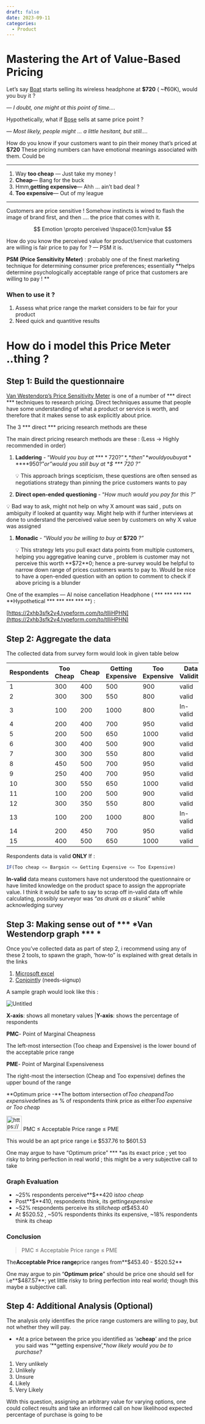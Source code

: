 ```yaml
---
draft: false
date: 2023-09-11
categories:
  - Product
---
```


# Mastering the Art of Value-Based Pricing

<!-- more -->

Let’s say [Boat](https://www.decathlon.in/) starts selling its wireless headphone at **$720** ( ~₹60K), would you buy it ?

*— I doubt, one might at this point of time.…*

Hypothetically, what if [Bose](https://www.bose.com/home) sells at same price point ?

*— Most likely, people might … a little hesitant, but still….*

How do you know if your customers want to pin their money that’s priced at **$720** These pricing numbers can have
emotional meanings associated with them. Could be

---

1. Way **too cheap** — Just take my money !
2. **Cheap**— Bang for the buck
3. Hmm,**getting expensive**— Ahh ... ain’t bad deal ?
4. **Too expensive**— Out of my league

---

Customers are price sensitive ! Somehow instincts is wired to flash the image of brand first, and then …. the price that
comes with it.

$$
Emotion \propto perceived \hspace{0.1cm}value
$$

How do you know the perceived value for product/service that customers are willing is fair price to pay for ? — PSM it
is.

**PSM** **(Price Sensitivity Meter)** : probably one of the finest marketing technique for determining consumer price
preferences; essentially **helps determine psychologically acceptable range of price that customers are willing to pay !
**

### When to use it ?

1. Assess what price range the market considers to be fair for your product
2. Need quick and quantitive results

# **How do i model this Price Meter ..thing ?**

## Step 1: Build the questionnaire

[Van Westendorp’s Price Sensitivity Meter](https://en.wikipedia.org/wiki/Van_Westendorp%27s_Price_Sensitivity_Meter) is
one of a number of *** direct *** techniques to research pricing. Direct techniques assume that people have some
understanding of what a product or service is worth, and therefore that it makes sense to ask explicitly about price.

The 3  *** direct ***  pricing research methods are these

The main direct pricing research methods are these : (Less → Highly recommended in order)

1. **Laddering** - “*Would you buy at* **$**720 ?”*,* then”*would you buy at* **$**950?”*or”would you still buy
   at* **$ *** 720 ?”*

    <aside>
    💡 This approach brings scepticism,  these questions are often sensed as negotiations strategy than pinning the price customers wants to pay

    </aside>


2. **Direct open-ended questioning** - “*How much would you pay for this ?*”

<aside>
💡 Bad way to ask, might not help on why X amount was said , puts on ambiguity if looked at quantity way. Might help with if further interviews at done to understand the perceived value seen by customers on why X value was assigned

</aside>

1. **Monadic** - “*Would you be willing to buy at* **$720** *?”*

    <aside>
    💡 This strategy lets you pull exact data points from multiple customers, helping you aggregative leaning curve , problem is customer may not perceive this worth **$72**0; hence a pre-survey would be helpful to narrow down range of prices customers wants to pay to. Would be nice to have a open-ended question with an option to comment to check if above pricing is a blunder

    </aside>

One of the examples — AI noise cancellation Headphone ( ***  ***  ***  *** **Hypothetical ***  ***  ***  *** **) :

[https://2xhb3sfk2v4.typeform.com/to/tlIiHPHN](https://2xhb3sfk2v4.typeform.com/to/tlIiHPHN)

## Step 2:  Aggregate the data

The collected data from survey form would look in given table below

| Respondents | Too Cheap | Cheap | Getting Expensive | Too Expensive | Data Validity |
|-------------|-----------|-------|-------------------|---------------|---------------|
| 1           | 300       | 400   | 500               | 900           | valid         |
| 2           | 300       | 300   | 550               | 800           | valid         |
| 3           | 100       | 200   | 1000              | 800           | In-valid      |
| 4           | 200       | 400   | 700               | 950           | valid         |
| 5           | 200       | 500   | 650               | 1000          | valid         |
| 6           | 300       | 400   | 500               | 900           | valid         |
| 7           | 300       | 300   | 550               | 800           | valid         |
| 8           | 450       | 500   | 700               | 950           | valid         |
| 9           | 250       | 400   | 700               | 950           | valid         |
| 10          | 300       | 550   | 650               | 1000          | valid         |
| 11          | 100       | 200   | 500               | 900           | valid         |
| 12          | 300       | 350   | 550               | 800           | valid         |
| 13          | 100       | 200   | 1000              | 800           | In-valid      |
| 14          | 200       | 450   | 700               | 950           | valid         |
| 15          | 400       | 500   | 650               | 1000          | valid         |

Respondents data is valid **ONLY** If :

```jsx
IF(Too cheap <= Bargain <= Getting Expensive <= Too Expensive)
```

**In-valid** data means customers have not understood the questionnaire or have limited knowledge on the product space
to assign the appropriate value. I think it would be safe to say to scrap off in-valid data off while calculating,
possibly surveyor was “*as drunk as a skunk*” while acknowledging survey

## Step 3: Making sense out of  *** *Van Westendorp graph *** *

Once you’ve collected data as part of step 2, i recommend using any of these 2 tools, to spawn the graph, ‘how-to” is
explained with great details in the links

1. [Microsoft excel](https://themaykin.com/blog/a-complete-guide-to-van-westendorp-how-to-graph-it-in-excel)
2. [Conjointl](http://conjointly.com/products/van-westendorp/)y (needs-signup)

A sample graph would look like this :

![Untitled](Van%20Westendorp%20pricing%20(Price%20Sensitivity%20Meter)%2029b71dd4501b42d29d7ebcd4ef89f27f/Untitled.png)

**X-axis**: shows all monetary values |**Y-axis**: shows the percentage of respondents

**PMC**- Point of Marginal Cheapness

The left-most intersection (Too cheap and Expensive) is the lower bound of the acceptable price range

**PME**- Point of Marginal Expensiveness

The right-most the intersection (Cheap and Too expensive) defines the upper bound of the range

**Optimum price -**The bottom intersection of*Too cheap*and*Too expensive*defines as % of respondents think price as
either*Too expensive or Too cheap*

<aside>
<img src="https://www.notion.so/icons/info-alternate_gray.svg" alt="https://www.notion.so/icons/info-alternate_gray.svg" width="40px" /> PMC ≤ Acceptable Price range ≤ PME

</aside>

This would be an apt price range i.e $537.76 to $601.53

One may argue to have “Optimum price”  *** *as its exact price ; yet too risky to bring perfection in real world ; this
might be a very subjective call to take

### Graph Evaluation

- ~25% respondents perceive**$**420 is*too cheap*
- Post**$**410, respondents think, its getting*expensive*
- ~52% respondents perceive its still*cheap at*$453.40
- At $520.52 , ~50% respondents thinks its expensive, ~18% respondents think its cheap

### Conclusion

> PMC ≤ Acceptable Price range ≤ PME
>

The**Acceptable Price range**price ranges from**$453.40 - $520.52**

One may argue to pin “**Optimum price**” should be price one should sell for i.e**$487.57**; yet little risky to bring
perfection into real world; though this maybe a subjective call.

## Step 4: Additional Analysis (Optional)

The analysis only identifies the price range customers are willing to pay, but not whether they will pay.

- *At a price between the price you identified as ‘a**cheap**’ and the price you said was ‘**getting expensive’,**how
  likely would you be to purchase?*

1. Very unlikely
2. Unlikely
3. Unsure
4. Likely
5. Very Likely

With this question, assigning an arbitrary value for varying options, one could collect results and take an informed
call on how likelihood expected percentage of purchase is going to be